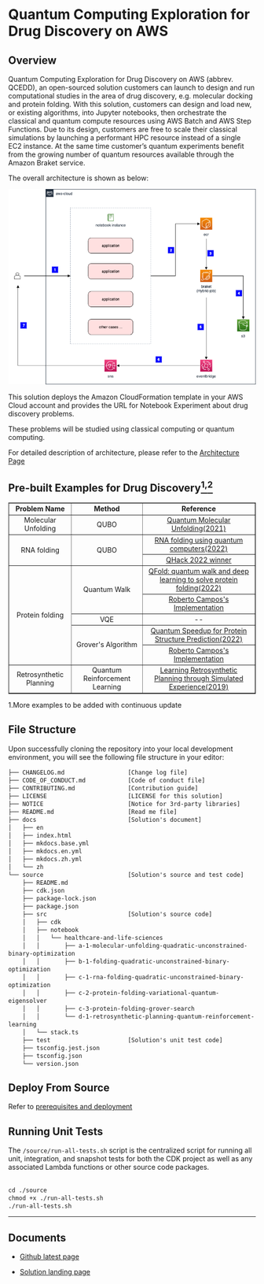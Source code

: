 # Quantum Computing Exploration for Drug Discovery on AWS

## Overview

Quantum Computing Exploration for Drug Discovery on AWS (abbrev. QCEDD), an open-sourced solution customers can launch to design and run computational studies in the area of drug discovery, e.g. molecular docking and protein folding. With this solution, customers can design and load new, or existing algorithms, into Jupyter notebooks, then orchestrate the classical and quantum compute resources using AWS Batch and AWS Step Functions. Due to its design, customers are free to scale their classical simulations by launching a performant HPC resource instead of a single EC2 instance. At the same time customer’s quantum experiments benefit from the growing number of quantum resources available through the Amazon Braket service.

The overall architecture is shown as below:

![architecture](./docs/en/images/architecture.png)

This solution deploys the Amazon CloudFormation template in your
AWS Cloud account and provides the URL for Notebook Experiment about drug discovery problems.

These problems will be studied using classical computing or quantum
computing.

For detailed description of architecture, please refer to the
[Architecture Page](https://awslabs.github.io/quantum-computing-exploration-for-drug-discovery-on-aws/en/architecture/)

## Pre-built Examples for Drug Discovery[<sup>1,</sup>](#more-example)[<sup>2</sup>](#data)

<table border='1' style="text-align: center">
    <tr>
        <td><B>Problem Name</B></td>
        <td><B>Method</td>
        <td><B>Reference</td>
    </tr>
    <tr>
        <td>Molecular Unfolding </td>
        <td>QUBO</td>
        <td><a href="https://arxiv.org/abs/2107.13607">Quantum Molecular Unfolding(2021)</a></td>
    </tr>
    <tr>
        <td rowspan='2'>RNA folding</td>
        <td rowspan='2'>QUBO</td>
        <td ><span><a href="https://journals.plos.org/ploscompbiol/article?id=10.1371/journal.pcbi.1010032">RNA folding using quantum computers(2022)</a></span></td>
    </tr>
    <tr>
        <td ><span><a href="https://github.com/XanaduAI/QHack2022/issues/114">QHack 2022 winner</a></span></td>
    </tr>
    <tr>
        <td rowspan='5'>Protein folding</td>
        <td rowspan='2'>Quantum Walk</td>
        <td ><span><a href="https://iopscience.iop.org/article/10.1088/2058-9565/ac4f2f">QFold: quantum walk and deep learning to solve protein folding(2022)</a></span></td>
    </tr>
    <tr>
        <td ><span><a href="https://github.com/roberCO/QFold">Roberto Campos's Implementation</a></span></td>
    </tr>
    <tr>
        <td>VQE</td>
        <td >--</td>
    </tr>
    <tr>
        <td rowspan='2'>Grover's Algorithm</td>
        <td ><span><a href="https://ieeexplore.ieee.org/document/9374469">Quantum Speedup for Protein Structure Prediction(2022)</a></span></td>
    </tr>
    <tr>
        <td ><span><a href="https://github.com/renatawong/quantum-protein-structure-prediction">Roberto Campos's Implementation</a></span></td>
    </tr>
    <tr>
        <td >Retrosynthetic Planning</td>
        <td >Quantum Reinforcement Learning</td>
        <td ><span><a href="https://pubs.acs.org/doi/10.1021/acscentsci.9b00055">Learning Retrosynthetic Planning through Simulated Experience(2019)</a></span></td>
    </tr>
</table>

<div id='more-example'></div>
1.More examples to be added with continuous update

## File Structure

Upon successfully cloning the repository into your local development environment, you will see the following file structure in your editor:

```
├── CHANGELOG.md                  [Change log file]
├── CODE_OF_CONDUCT.md            [Code of conduct file]
├── CONTRIBUTING.md               [Contribution guide]
├── LICENSE                       [LICENSE for this solution]
├── NOTICE                        [Notice for 3rd-party libraries]
├── README.md                     [Read me file]
├── docs                          [Solution's document]
│   ├── en
│   ├── index.html
│   ├── mkdocs.base.yml
│   ├── mkdocs.en.yml
│   ├── mkdocs.zh.yml
│   └── zh
└── source                        [Solution's source and test code]
    ├── README.md
    ├── cdk.json
    ├── package-lock.json
    ├── package.json
    ├── src                       [Solution's source code]
    │   ├── cdk
    │   ├── notebook
    │   │   └── healthcare-and-life-sciences
    │   │       ├── a-1-molecular-unfolding-quadratic-unconstrained-binary-optimization
    │   │       ├── b-1-folding-quadratic-unconstrained-binary-optimization
    │   │       ├── c-1-rna-folding-quadratic-unconstrained-binary-optimization
    │   │       ├── c-2-protein-folding-variational-quantum-eigensolver
    │   │       ├── c-3-protein-folding-grover-search
    │   │       └── d-1-retrosynthetic-planning-quantum-reinforcement-learning 
    │   └── stack.ts
    ├── test                      [Solution's unit test code]
    ├── tsconfig.jest.json
    ├── tsconfig.json
    └── version.json
```

## Deploy From Source

Refer to [prerequisites and deployment](source/README.md)

## Running Unit Tests

The `/source/run-all-tests.sh` script is the centralized script for running all unit, integration, and snapshot tests for both the CDK project as well as any associated Lambda functions or other source code packages.

```

cd ./source
chmod +x ./run-all-tests.sh
./run-all-tests.sh

```

---

## Documents

- [Github latest page](https://awslabs.github.io/quantum-computing-exploration-for-drug-discovery-on-aws/en/)

- [Solution landing page](https://aws.amazon.com/solutions/implementations/quantum-computing-exploration-for-drug-discovery/)
